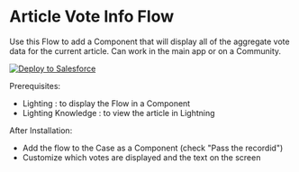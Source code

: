 # Article Vote Info Flow

Use this Flow to add a Component that will display all of the aggregate vote data for the current article.  Can work in the main app or on a Community.

<a href="https://githubsfdeploy.herokuapp.com?owner=derekdanderson&repo=articlevoteinfoflow">
  <img alt="Deploy to Salesforce"
       src="https://raw.githubusercontent.com/afawcett/githubsfdeploy/master/deploy.png">
</a>

Prerequisites:
- Lighting : to display the Flow in a Component
- Lighting Knowledge : to view the article in Lightning

After Installation:
- Add the flow to the Case as a Component (check "Pass the recordid")
- Customize which votes are displayed and the text on the screen
